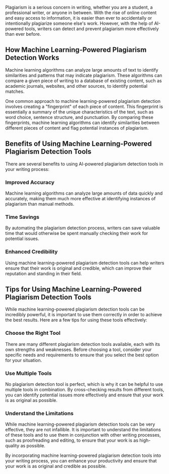 
Plagiarism is a serious concern in writing, whether you are a student, a professional writer, or anyone in between. With the rise of online content and easy access to information, it is easier than ever to accidentally or intentionally plagiarize someone else's work. However, with the help of AI-powered tools, writers can detect and prevent plagiarism more effectively than ever before.

How Machine Learning-Powered Plagiarism Detection Works
-------------------------------------------------------

Machine learning algorithms can analyze large amounts of text to identify similarities and patterns that may indicate plagiarism. These algorithms can compare a given piece of writing to a database of existing content, such as academic journals, websites, and other sources, to identify potential matches.

One common approach to machine learning-powered plagiarism detection involves creating a "fingerprint" of each piece of content. This fingerprint is essentially a summary of the unique characteristics of the text, such as word choice, sentence structure, and punctuation. By comparing these fingerprints, machine learning algorithms can identify similarities between different pieces of content and flag potential instances of plagiarism.

Benefits of Using Machine Learning-Powered Plagiarism Detection Tools
---------------------------------------------------------------------

There are several benefits to using AI-powered plagiarism detection tools in your writing process:

### Improved Accuracy

Machine learning algorithms can analyze large amounts of data quickly and accurately, making them much more effective at identifying instances of plagiarism than manual methods.

### Time Savings

By automating the plagiarism detection process, writers can save valuable time that would otherwise be spent manually checking their work for potential issues.

### Enhanced Credibility

Using machine learning-powered plagiarism detection tools can help writers ensure that their work is original and credible, which can improve their reputation and standing in their field.

Tips for Using Machine Learning-Powered Plagiarism Detection Tools
------------------------------------------------------------------

While machine learning-powered plagiarism detection tools can be incredibly powerful, it is important to use them correctly in order to achieve the best results. Here are a few tips for using these tools effectively:

### Choose the Right Tool

There are many different plagiarism detection tools available, each with its own strengths and weaknesses. Before choosing a tool, consider your specific needs and requirements to ensure that you select the best option for your situation.

### Use Multiple Tools

No plagiarism detection tool is perfect, which is why it can be helpful to use multiple tools in combination. By cross-checking results from different tools, you can identify potential issues more effectively and ensure that your work is as original as possible.

### Understand the Limitations

While machine learning-powered plagiarism detection tools can be very effective, they are not infallible. It is important to understand the limitations of these tools and to use them in conjunction with other writing processes, such as proofreading and editing, to ensure that your work is as high-quality as possible.

By incorporating machine learning-powered plagiarism detection tools into your writing process, you can enhance your productivity and ensure that your work is as original and credible as possible.
